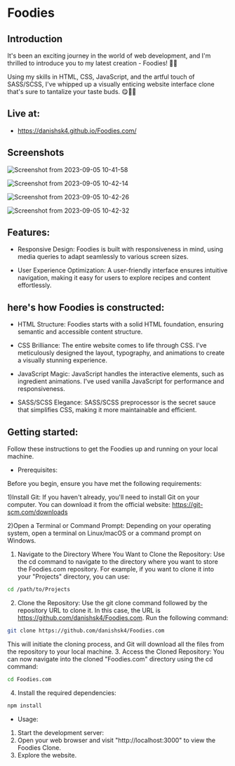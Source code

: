 
# Foodies



## Introduction
It's been an exciting journey in the world of web development, and I'm thrilled to introduce you to my latest creation - Foodies! 🍔🥗

Using my skills in HTML, CSS, JavaScript, and the artful touch of SASS/SCSS, I've whipped up a visually enticing website interface clone that's sure to tantalize your taste buds. 😋👩‍💻
 

## Live at:
- https://danishsk4.github.io/Foodies.com/



## Screenshots

![Screenshot from 2023-09-05 10-41-58](https://github.com/danishsk4/Foodies.com/assets/111350211/345accfc-967c-4139-9e56-6d56dd9a3d29)

![Screenshot from 2023-09-05 10-42-14](https://github.com/danishsk4/Foodies.com/assets/111350211/07b954e4-f630-4423-9bdf-ae4f65179517)

![Screenshot from 2023-09-05 10-42-26](https://github.com/danishsk4/Foodies.com/assets/111350211/3b5c02ba-7339-4f43-b1c1-6e9ee06bc428)


![Screenshot from 2023-09-05 10-42-32](https://github.com/danishsk4/Foodies.com/assets/111350211/b280ad26-10fe-4773-a901-b2f541df7907)




## Features:

- Responsive Design: Foodies is built with responsiveness in mind, using media queries to adapt seamlessly to various screen sizes.

- User Experience Optimization: A user-friendly interface ensures intuitive navigation, making it easy for users to explore recipes and content effortlessly.

## here's how Foodies is constructed:

- HTML Structure: Foodies starts with a solid HTML foundation, ensuring semantic and accessible content structure.

- CSS Brilliance: The entire website comes to life through CSS. I've meticulously designed the layout, typography, and animations to create a visually stunning experience.

- JavaScript Magic: JavaScript handles the interactive elements, such as ingredient animations. I've used vanilla JavaScript for performance and responsiveness.

- SASS/SCSS Elegance: SASS/SCSS preprocessor is the secret sauce that simplifies CSS, making it more maintainable and efficient.
## Getting started:

Follow these instructions to get the Foodies up and running on your local machine.

- Prerequisites:

Before you begin, ensure you have met the following requirements:


1)Install Git: If you haven't already, you'll need to install Git on your computer. You can download it from the official website: https://git-scm.com/downloads

2)Open a Terminal or Command Prompt: Depending on your operating system, open a terminal on Linux/macOS or a command prompt on Windows.


1. Navigate to the Directory Where You Want to Clone the Repository: Use the cd command to navigate to the directory where you want to store the Foodies.com repository. For example, if you want to clone it into your "Projects" directory, you can use:

```bash
cd /path/to/Projects

```




2. Clone the Repository: Use the git clone command followed by the repository URL to clone it. In this case, the URL is https://github.com/danishsk4/Foodies.com. Run the following command:


```bash
git clone https://github.com/danishsk4/Foodies.com

```
This will initiate the cloning process, and Git will download all the files from the repository to your local machine.
3. Access the Cloned Repository: You can now navigate into the cloned "Foodies.com" directory using the cd command:

```bash
cd Foodies.com
```

4. Install the required dependencies:

```bash
npm install

```

- Usage:
1. Start the development server:
2. Open your web browser and visit "http://localhost:3000" to view the Foodies Clone.
3. Explore the website.